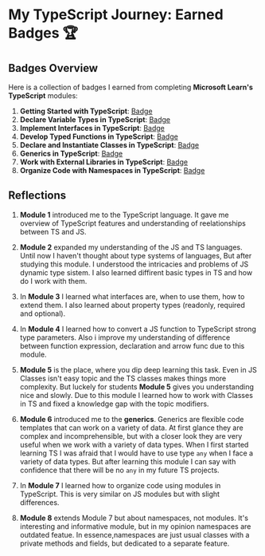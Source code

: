 # My TypeScript Journey: Earned Badges 🏆

## Badges Overview

Here is a collection of badges I earned from completing **Microsoft Learn's TypeScript** modules:

1. **Getting Started with TypeScript**: [Badge](https://learn.microsoft.com/api/achievements/share/en-us/40iq-7861/24X87CXV?sharingId=593658BEA7B2861E)
2. **Declare Variable Types in TypeScript**: [Badge](https://learn.microsoft.com/api/achievements/share/en-us/40iq-7861/X23CVG3Y?sharingId=593658BEA7B2861E)
3. **Implement Interfaces in TypeScript**: [Badge](https://learn.microsoft.com/api/achievements/share/en-us/40iq-7861/DGQ2MUVJ?sharingId=593658BEA7B2861E)
4. **Develop Typed Functions in TypeScript**: [Badge](https://learn.microsoft.com/api/achievements/share/en-us/40iq-7861/N7962ZUF?sharingId=593658BEA7B2861E)
5. **Declare and Instantiate Classes in TypeScript**: [Badge](https://learn.microsoft.com/api/achievements/share/en-us/40iq-7861/BLM2XECD?sharingId=593658BEA7B2861E)
6. **Generics in TypeScript**: [Badge](https://learn.microsoft.com/api/achievements/share/en-us/40iq-7861/24XNZZDV?sharingId=593658BEA7B2861E)
7. **Work with External Libraries in TypeScript**: [Badge](https://learn.microsoft.com/api/achievements/share/en-us/40iq-7861/AQN4EXY7?sharingId=593658BEA7B2861E)
8. **Organize Code with Namespaces in TypeScript**: [Badge](https://learn.microsoft.com/api/achievements/share/en-us/40iq-7861/3XGAVN5H?sharingId=593658BEA7B2861E)

## Reflections

1. **Module 1** introduced me to the TypeScript language. It gave me overview of TypeScript features and understanding of reelationships between TS and JS.

2. **Module 2** expanded my understanding of the JS and TS languages. Until now I haven't thought about type systems of languages, But after studying this module. I understood the intricacies and problems of JS dynamic type sistem. I also learned diffirent basic types in TS and how do I work with them.

3. In **Module 3** I learned what interfaces are, when to use them, how to extend them. I also learned about property types (readonly, required and optional).

4. In **Module 4** I learned how to convert a JS function to TypeScript strong type parameters. Also i improve my understanding of difference between function expression, declaration and arrow func due to this module.

5. **Module 5** is the place, where you dip deep learning this task. Even in JS Classes isn't easy topic and the TS classes makes things more complexity. But luckely for students **Module 5** gives you understanding nice and slowly. Due to this module I learned how to work with Classes in TS and fixed a knowledge gap with the topic modifiers.

6. **Module 6** introduced me to the **generics**. Generics are flexible code templates that can work on a variety of data. At first glance they are complex and incomprehensible, but with a closer look they are very useful when we work with a variety of data types. When I first started learning TS I was afraid that I would have to use type `any` when I face a variety of data types. But after learning this module I can say with confidence that there will be no `any` in my future TS projects.

7. In **Module 7** I learned how to organize code using modules in TypeScript. This is very similar on JS modules but with slight differences.

8. **Module 8** extends Module 7 but about namespaces, not modules. It's interesting and informative module, but in my opinion namespaces are outdated featue. In essence,namespaces are just usual classes with a private methods and fields, but dedicated to a separate feature.

